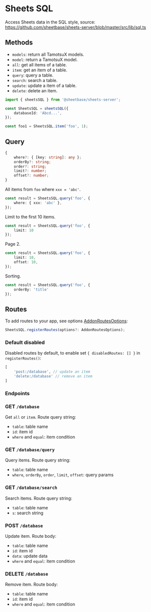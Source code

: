 # Sheets SQL

Access Sheets data in the SQL style, source: <https://github.com/sheetbase/sheets-server/blob/master/src/lib/sql.ts>

## Methods

- `models`: return all TamotsuX models.
- `model`: return a TamotsuX model.
- `all`: get all items of a table.
- `item`: get an item of a table.
- `query`: query a table.
- `search`: search a table.
- `update`: update a item of a table.
- `delete`: delete an item.

```ts
import { sheetsSQL } from '@sheetbase/sheets-server';

const SheetsSQL = sheetsSQL({
    databaseId: 'Abcd...',
});

const foo1 = SheetsSQL.item('foo', 1);
```

## Query

```ts
{
    where?: { [key: string]: any };
    orderBy?: string;
    order?: string;
    limit?: number;
    offset?: number;
}
```

All items from `foo` where `xxx = 'abc'`.

```ts
const result = SheetsSQL.query('foo', {
    where: { xxx: 'abc' },
});
```

Limit to the first 10 items.

```ts
const result = SheetsSQL.query('foo', {
    limit: 10
});
```

Page 2.

```ts
const result = SheetsSQL.query('foo', {
    limit: 10,
    offset: 10,
});
```

Sorting.

```ts
const result = SheetsSQL.query('foo', {
    orderBy: 'title'
});
```

## Routes

To add routes to your app, see options [AddonRoutesOptions](https://github.com/sheetbase/core-server/blob/eb221ec3034d6b53abe11bc1942e1920c8f8d81f/src/lib/types.ts#L71):

```ts
SheetsSQL.registerRoutes(options?: AddonRoutesOptions);
```

### Default disabled

Disabled routes by default, to enable set `{ disabledRoutes: [] }` in `registerRoutes()`:

```ts
[
    'post:/database', // update an item
    'delete:/database' // remove an item
]
```

### Endpoints

### GET `/database`

Get `all` or `item`. Route query string:

- `table`: table name
- `id`: item id
- `where` and `equal`: item condition

### GET `/database/query`

Query items. Route query string:

- `table`: table name
- `where`, `orderBy`, `order`, `limit`, `offset`: query params

### GET `/database/search`

Search items. Route query string:

- `table`: table name
- `s`: search string

### POST `/database`

Update item. Route body:

- `table`: table name
- `id`: item id
- `data`: update data
- `where` and `equal`: item condition

### DELETE `/database`

Remove item. Route body:

- `table`: table name
- `id`: item id
- `where` and `equal`: item condition